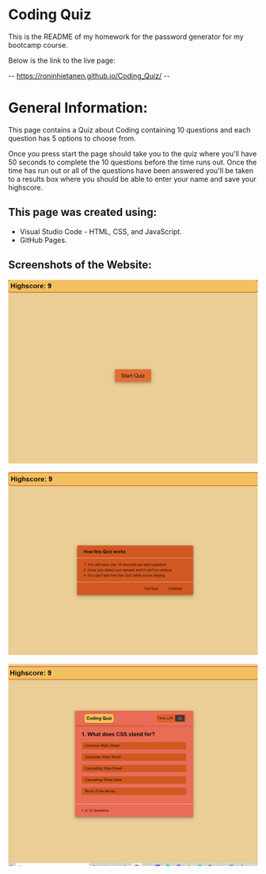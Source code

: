 # Coding Quiz
This is the README of my homework for the password generator for my bootcamp course.

Below is the link to the live page:

-- https://roninhietanen.github.io/Coding_Quiz/ --

# General Information:

This page contains a Quiz about Coding containing 10 questions and each question has 5 options to choose from.
 
Once you press start the page should take you to the quiz where you'll have 50 seconds to complete the 10 questions before the time runs out. Once the time has run out or all of the questions have been answered you'll be taken to a results box where you should be able to enter your name and save your highscore.
 
## This page was created using:
- Visual Studio Code - HTML, CSS, and JavaScript.
- GitHub Pages.

## Screenshots of the Website:

![Loading Page](/assets/screenshots/capture.PNG?raw=true "Optional Title")

![Quiz Infor Page](/assets/screenshots/capture2.PNG?raw=true "Optional Title")

![Quiz Page](/assets/screenshots/capture3.PNG?raw=true "Optional Title")
